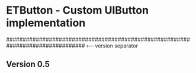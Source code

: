 # ETButton - Custom UIButton implementation

################################################################################ ‹— version separator

## Version 0.5

